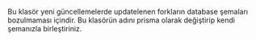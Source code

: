 Bu klasör yeni güncellemelerde updatelenen forkların database şemaları bozulmaması içindir. Bu klasörün adını prisma olarak değiştirip kendi şemanızla birleştiriniz.